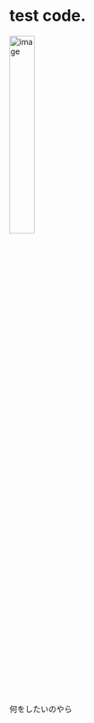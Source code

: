 # test code.

<img src="https://21emon.wjg.jp/SystemFolder/IconData/logo-black.png" alt="image" width="30%" height="auto"></img>
<p>何をしたいのやら</p>
